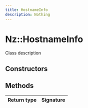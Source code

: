 ```yaml
---
title: HostnameInfo
description: Nothing
---
```


# Nz::HostnameInfo

Class description

## Constructors


## Methods

| Return type | Signature |
| ----------- | --------- |
